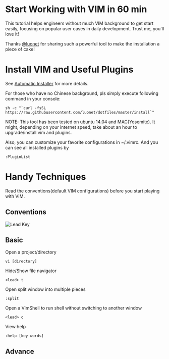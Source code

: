 Start Working with VIM in 60 min
=========================

This tutorial helps engineers without much VIM background to get start easily, focusing on popular user cases in daily development. Trust me, you'll love it!

Thanks [@luonet](https://github.com/luonet/dotfiles) for sharing such a powerful tool to make the installation a piece of cake!

# Install VIM and Useful Plugins

See [Automatic Installer](https://github.com/luonet/dotfiles/blob/master/README.md) for more details.

For those who have no Chinese background, pls simply execute following command in your console:

```
sh -c "`curl -fsSL https://raw.githubusercontent.com/luonet/dotfiles/master/install`"
```

NOTE: This tool has been tested on ubuntu 14.04 and MAC(Yosemite). It might, depending on your internet speed, take about an hour to upgrade/install vim and plugins.

Also, you can customize your favorite configurations in ~/.vimrc. And you can see all installed plugins by

```
:PluginList
```

# Handy Techniques

Read the conventions(default VIM configurations) before you start playing with VIM.

## Conventions

![Lead Key](https://github.com/yangyuqian/technical-articles/blob/master/images/lead-key.jpg)

## Basic

Open a project/directory

```
vi [directory]
```

Hide/Show file navigator

```
<lead> t
```

Open split window into multiple pieces

```
:split
```

Open a VimShell to run shell without switching to another window

```
<lead> c
```

View help

```
:help [key-words]
```

## Advance









